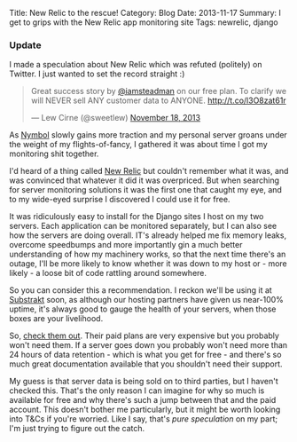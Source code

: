 Title: New Relic to the rescue!
Category: Blog
Date: 2013-11-17
Summary: I get to grips with the New Relic app monitoring site
Tags: newrelic, django

### Update

I made a speculation about New Relic which was refuted (politely) on Twitter. I
just wanted to set the record straight :)

> Great success story by [@iamsteadman](https://twitter.com/iamsteadman) on our free plan. To clarify we will NEVER sell ANY customer data to ANYONE. <http://t.co/l3O8zat61r>
>
> — Lew Cirne (@sweetlew) [November 18, 2013](https://twitter.com/sweetlew/statuses/402262409890385920)

As [Nymbol](http://nymbol.co.uk/) slowly gains more traction and my personal
server groans under the weight of my flights-of-fancy, I gathered it was about
time I got my monitoring shit together.

I'd heard of a thing called [New Relic](http://newrelic.com/) but couldn't
remember what it was, and was convinced that whatever it did it was overpriced.
But when searching for server monitoring solutions it was the first one that
caught my eye, and to my wide-eyed surprise I discovered I could use it for
free.

It was ridiculously easy to install for the Django sites I host on my two
servers. Each application can be monitored separately, but I can also see how
the servers are doing overall. IT's already helped me fix memory leaks, overcome
speedbumps and more importantly gin a much better understanding of how my
machinery works, so that the next time there's an outage, I'll be more likely to
know whether it was down to my host or - more likely - a loose bit of code
rattling around somewhere.

So you can consider this a recommendation. I reckon we'll be using it at [Substrakt](http://substrakt.co.uk/) soon, as although our hosting partners have
given us near-100% uptime, it's always good to gauge the health of your servers,
when those boxes are your livelihood.

So, [check them out](http://newrelic.com/). Their paid plans are very expensive
but you probably won't need them. If a server goes down you probably won't need
more than 24 hours of data retention - which is what you get for free - and
there's so much great documentation available that you shouldn't need their
support.

My guess is that server data is being sold on to third parties, but I haven't
checked this. That's the only reason I can imagine for why so much is available
for free and why there's such a jump between that and the paid account. This
doesn't bother me particularly, but it might be worth looking into T&Cs if
you're worried. Like I say, that's _pure speculation_ on my part; I'm just
trying to figure out the catch.
